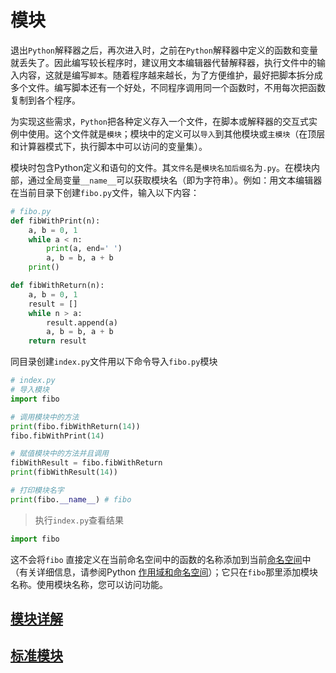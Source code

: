 # 模块

退出`Python`解释器之后，再次进入时，之前在`Python`解释器中定义的函数和变量就丢失了。因此编写较长程序时，建议用文本编辑器代替解释器，执行文件中的输入内容，这就是编写`脚本`。随着程序越来越长，为了方便维护，最好把脚本拆分成多个文件。编写脚本还有一个好处，不同程序调用同一个函数时，不用每次把函数复制到各个程序。

为实现这些需求，`Python`把各种定义存入一个文件，在脚本或解释器的交互式实例中使用。这个文件就是`模块`；模块中的定义可以`导入`到其他模块或`主模块`（在顶层和计算器模式下，执行脚本中可以访问的变量集）。

模块时包含Python定义和语句的文件。其`文件名`是`模块名加后缀名`为`.py`。在模块内部，通过全局变量`__name__`可以获取模块名（即为字符串）。例如：用文本编辑器在当前目录下创建`fibo.py`文件，输入以下内容：

```python
# fibo.py
def fibWithPrint(n):
    a, b = 0, 1
    while a < n:
        print(a, end=' ')
        a, b = b, a + b
    print()

def fibWithReturn(n):
    a, b = 0, 1
    result = []
    while n > a:
        result.append(a)
        a, b = b, a + b
    return result
```

同目录创建`index.py`文件用以下命令导入`fibo.py`模块

```python
# index.py
# 导入模块
import fibo

# 调用模块中的方法
print(fibo.fibWithReturn(14))
fibo.fibWithPrint(14)

# 赋值模块中的方法并且调用
fibWithResult = fibo.fibWithReturn
print(fibWithResult(14))

# 打印模块名字
print(fibo.__name__) # fibo
```

> 执行`index.py`查看结果

```python
import fibo
```

这不会将`fibo` 直接定义在当前命名空间中的函数的名称添加到当前[命名空间](https://docs.python.org/zh-cn/3/glossary.html#term-namespace)中（有关详细信息，请参阅Python [作用域和命名空间](https://docs.python.org/zh-cn/3/tutorial/classes.html#tut-scopes)）；它只在`fibo`那里添加模块名称。使用模块名称，您可以访问功能。

## [模块详解](./01_%E6%A8%A1%E5%9D%97%E8%AF%A6%E8%A7%A3/readme.md)

## [标准模块](./02_%E6%A0%87%E5%87%86%E6%A8%A1%E5%9D%97/readme.md)